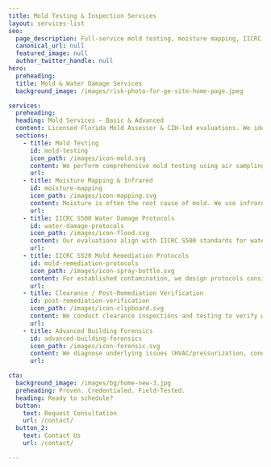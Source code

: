 ```yaml
---
title: Mold Testing & Inspection Services
layout: services-list
seo:
  page_description: Full-service mold testing, moisture mapping, IICRC S500/S520 protocols, clearance inspections, and advanced building forensics in South Florida.
  canonical_url: null
  featured_image: null
  author_twitter_handle: null
hero:
  preheading: 
  title: Mold & Water Damage Services
  background_image: /images/risk-photo-for-ge-site-home-page.jpeg

services:
  preheading: 
  heading: Mold Services – Basic & Advanced
  content: Licensed Florida Mold Assessor & CIH-led evaluations. We identify the source, document the risk, and give you a defensible plan that satisfies insurance, real estate, and remediation requirements.
  sections:
    - title: Mold Testing 
      id: mold-testing
      icon_path: /images/icon-mold.svg
      content: We perform comprehensive mold testing using air sampling, spore traps, and surface collection methods. As a Licensed Florida Mold Assessor and Certified Industrial Hygienist (CIH), we don’t just collect samples — we interpret results with defensible clarity for real estate, insurance, or litigation needs.
      url: 
    - title: Moisture Mapping & Infrared
      id: moisture-mapping
      icon_path: /images/icon-mapping.svg
      content: Moisture is often the root cause of mold. We use infrared (IR) thermal imaging and moisture meters to identify hidden leaks, condensation, and building envelope issues. This allows us to provide practical recommendations before costly damage spreads.
      url: 
    - title: IICRC S500 Water Damage Protocols
      id: water-damage-protocols
      icon_path: /images/icon-flood.svg
      content: Our evaluations align with IICRC S500 standards for water damage restoration. We identify the extent of water intrusion and guide appropriate drying and remediation methods to prevent secondary mold growth.
      url: 
    - title: IICRC S520 Mold Remediation Protocols
      id: mold-remediation-protocols
      icon_path: /images/icon-spray-bottle.svg
      content: For established contamination, we design protocols consistent with IICRC S520 (engineering controls, work practices, PPE, and post-remediation verification). Technical practices include water categories, classes of intrusion, and conditions of contents where applicable.
      url: 
    - title: Clearance / Post-Remediation Verification
      id: post-remediation-verification
      icon_path: /images/icon-clipboard.svg
      content: We conduct clearance inspections and testing to verify work meets industry standards. CIH-reviewed, defensible reports so the project is truly complete.
      url: 
    - title: Advanced Building Forensics
      id: advanced-building-forensics
      icon_path: /images/icon-forensic.svg
      content: We diagnose underlying issues (HVAC/pressurization, condensation, drainage) so mold doesn't recur.
      url: 

cta:
  background_image: /images/bg/home-new-3.jpg
  preheading: Proven. Credentialed. Field-Tested.
  heading: Ready to schedule?
  button:
    text: Request Consultation
    url: /contact/
  button_2:
    text: Contact Us
    url: /contact/

---
```

